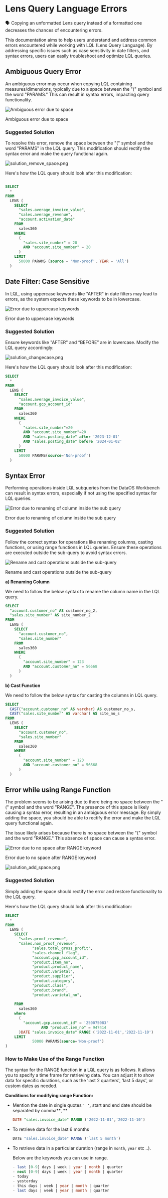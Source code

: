 # Lens Query Language Errors

<aside class=callout>
🗣 Copying an unformatted Lens query instead of a formatted one decreases the chances of encountering errors.

</aside>

This documentation aims to help users understand and address common errors encountered while working with LQL (Lens Query Language). By addressing specific issues such as case sensitivity in date filters, and syntax errors, users can easily troubleshoot and optimize LQL queries.

## Ambiguous Query Error

An ambiguous error may occur when copying LQL containing measures/dimensions, typically due to a space between the "(" symbol and the word "PARAMS." This can result in syntax errors, impacting query functionality.

![Ambiguous error due to space](lens_query_language_error/error_due_to_space.png)

Ambiguous error due to space

### **Suggested Solution**

To resolve this error, remove the space between the "(" symbol and the word "PARAMS" in the LQL query. This modification should rectify the syntax error and make the query functional again. 

![solution_remove_space.png](lens_query_language_error/solution_remove_space.png)

Here's how the LQL query should look after this modification:

```sql

SELECT
  *
FROM
  LENS (
    SELECT
      "sales.average_invoice_value",
      "sales.average_revenue",
      "account.activation_date"
    FROM
      sales360
    WHERE
      (
        "sales.site_number" = 20
        AND "account.site_number" = 20
      )
    LIMIT
      50000 PARAMS (source = 'Non-proof', YEAR = 'All')
  )

```

## Date Filter: Case Sensitive

In LQL, using uppercase keywords like "AFTER" in date filters may lead to errors, as the system expects these keywords to be in lowercase.

![Error due to uppercase keywords](lens_query_language_error/syntax_error.png)

Error due to uppercase keywords

### **Suggested Solution**
Ensure keywords like "AFTER" and “BEFORE” are in lowercase. Modify the LQL query accordingly:

![solution_changecase.png](lens_query_language_error/solution_changecase.png)

Here's how the LQL query should look after this modification:

```sql
SELECT
  *
FROM
  LENS (
    SELECT
      "sales.average_invoice_value",
      "account.gcp_account_id"
    FROM
      sales360
    WHERE
      (
        "sales.site_number"=20
        AND "account.site_number"=20
        AND "sales.posting_date" after '2023-12-01'
        AND "sales.posting_date" before '2024-01-02'
      )
    LIMIT
      50000 PARAMS(source='Non-proof')
  )
```

## Syntax Error

Performing operations inside LQL subqueries from the DataOS Workbench can result in syntax errors, especially if not using the specified syntax for LQL queries.

![Error due to renaming of column inside the sub query](lens_query_language_error/rename_inside_subquery.png)

Error due to renaming of column inside the sub query

### **Suggested Solution**

Follow the correct syntax for operations like renaming columns, casting functions, or using range functions in LQL queries. Ensure these operations are executed outside the sub-query to avoid syntax errors.

![Rename and cast operations outside the sub-query](lens_query_language_error/solution_rename.png)

Rename and cast operations outside the sub-query

**a) Renaming Column**

   We need to follow the below syntax to rename the column name in the LQL query.

```sql
SELECT
  "account.customer_no" AS customer_no_2,
  "sales.site_number" AS site_number_2
FROM
  LENS (
    SELECT
      "account.customer_no",
      "sales.site_number"
    FROM
      sales360
    WHERE
      (
        "account.site_number" = 123
        AND "account.customer_no" = 56668
      )
  )
```

     

  **b) Cast Function**

We need to follow the below syntax for casting the columns in LQL query.

```sql
SELECT
  CAST("account.customer_no" AS varchar) AS customer_no_s,
  CAST("sales.site_number" AS varchar) AS site_no_s
FROM
  LENS (
    SELECT
      "account.customer_no",
      "sales.site_number"
    FROM
      sales360
    WHERE
      (
        "account.site_number" = 123
        AND "account.customer_no" = 56668
      )
  )
```

## **Error while using Range Function**

The problem seems to be arising due to there being no space between the "(" symbol and the word "RANGE". The presence of this space is likely causing a syntax error, resulting in an ambiguous error message. By simply adding the space, you should be able to rectify the error and make the LQL query functional again. 

The issue likely arises because there is no space between the "(" symbol and the word "RANGE." This absence of space can cause a syntax error. 

![Error due to no space after RANGE keyword](lens_query_language_error/error_range.png)

Error due to no space after RANGE keyword

![solution_add_space.png](lens_query_language_error/solution_add_space.png)

### **Suggested Solution**

Simply adding the space should rectify the error and restore functionality to the LQL query.

Here's how the LQL query should look after this modification:

```sql
SELECT
  *
FROM 
  LENS (
    SELECT
      "sales.proof_revenue",
      "sales.non_proof_revenue",
			"sales.total_gross_profit",
			"sales.channel_flag",
			"account.gcp_account_id",
			"product.item_no",
			"product.product_name",
			"product.varietal",
			"product.supplier",
			"product.category",
			"product.class",
			"product.brand",
			"product.varietal_no",
			
    FROM
      sales360
    where
      (
        "account.gcp.account_id" = '250075083'
				AND "product.iem_no" = 947414
      )DATE "sales.invoice_date" RANGE ('2022-11-01','2022-11-10')
    LIMIT
			50000 PARAMS(source='Non-proof')
)
```

### **How to Make Use of the Range Function**

The syntax for the RANGE function in a LQL query is as follows. It allows you to specify a time frame for retrieving data. You can adjust it to show data for specific durations, such as the 'last 2 quarters', 'last 5 days', or custom dates as needed.

**Conditions for modifying range Function:**

- Mention the date in single quotes **`' '`,** start and end date should be separated by comma**`,`**
    
    ```sql
    DATE "sales.invoice_date" RANGE ('2022-11-01','2022-11-10')
    ```
    
- To retrieve data for the last 6 months
    
    ```jsx
    DATE "sales.invoice_date" RANGE ('last 5 month')
    ```
    
- To retrieve data in a particular duration (range in `month`, `year` etc ..).
    
    Below are the keywords you can use in range.
    
    ```sql
    - last [0-9] days | week | year | month | quarter
    - next [0-9] days | week | year | month | quarter
    - today
    - yesterday
    - this days | week | year | month | quarter
    - last days | week | year | month | quarter
    ```